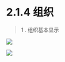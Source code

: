 # 2.1.4 组织

> 1 . 组织基本显示

![](http://pc1pao5ui.bkt.clouddn.com/20180718080615.jpg)

![](http://pc1pao5ui.bkt.clouddn.com/20180718080633.jpg)